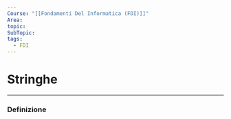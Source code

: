 ```yaml
---
Course: "[[Fondamenti Del Informatica (FDI)]]"
Area: 
topic: 
SubTopic: 
tags:
  - FDI
---
```


# Stringhe
---

### Definizione
